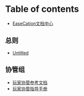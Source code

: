 # Table of contents

* [EaseCation文档中心](README.md)

## 总则

* [Untitled](zong-ze/untitled.md)

## 协管组

* [玩家协管参考文档](xie-guan-zu/wan-jia-xie-guan-can-kao-wen-dang.md)
* [玩家协管指导手册](xie-guan-zu/wan-jia-xie-guan-zhi-dao-shou-ce.md)

